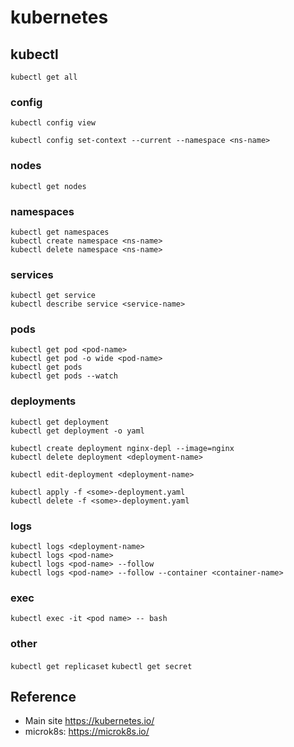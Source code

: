 # kubernetes

                                     
## kubectl
 

`kubectl get all`

### config

```
kubectl config view

kubectl config set-context --current --namespace <ns-name>
```

### nodes
       
`kubectl get nodes`
                                      
### namespaces

```
kubectl get namespaces
kubectl create namespace <ns-name>
kubectl delete namespace <ns-name>
```

### services

```
kubectl get service
kubectl describe service <service-name>
```
  

### pods

```
kubectl get pod <pod-name>
kubectl get pod -o wide <pod-name>
kubectl get pods
kubectl get pods --watch
```

### deployments

```
kubectl get deployment
kubectl get deployment -o yaml
```

```
kubectl create deployment nginx-depl --image=nginx
kubectl delete deployment <deployment-name>

kubectl edit-deployment <deployment-name>
```

```
kubectl apply -f <some>-deployment.yaml
kubectl delete -f <some>-deployment.yaml
```

            
### logs

```
kubectl logs <deployment-name>
kubectl logs <pod-name>
kubectl logs <pod-name> --follow
kubectl logs <pod-name> --follow --container <container-name> 
```

### exec
                  
`kubectl exec -it <pod name> -- bash`

### other

`kubectl get replicaset`
`kubectl get secret`


## Reference 

* Main site https://kubernetes.io/
* microk8s: https://microk8s.io/